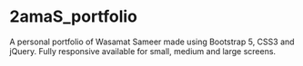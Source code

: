 # 2amaS_portfolio
A personal portfolio of Wasamat Sameer made using Bootstrap 5, CSS3 and jQuery. Fully responsive available for small, medium and large screens.
